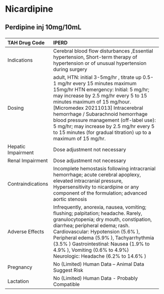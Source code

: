 # Nicardipine

## Perdipine inj 10mg/10mL

##### 

| TAH Drug Code      | IPERD                                                                                                                                                                                                                                                                                                                                                                                                                            |
|:-------------------|:---------------------------------------------------------------------------------------------------------------------------------------------------------------------------------------------------------------------------------------------------------------------------------------------------------------------------------------------------------------------------------------------------------------------------------|
| Indications        | Cerebral blood flow disturbances ,Essential hypertension, Short-term therapy of hypertension or of unusual hypertension during surgery                                                                                                                                                                                                                                                                                           |
| Dosing             | adult, HTN: initial 3-5mg/hr , titrate up 0.5-1 mg/hr every 15 minutes maximum 15mg/hr HTN emergency: Initial: 5 mg/hr; may increase by 2.5 mg/hr every 5 to 15 minutes maximum of 15 mg/hour. [Micromedex 20211013] Intracerebral hemorrhage / Subarachnoid hemorrhage blood pressure management (off-label use): 5 mg/hr; may increase by 2.5 mg/hr every 5 to 15 minutes (for gradual titration) up to a maximum of 15 mg/hr. |
| Hepatic Impairment | Dose adjustment not necessary                                                                                                                                                                                                                                                                                                                                                                                                    |
| Renal Impairment   | Dose adjustment not necessary                                                                                                                                                                                                                                                                                                                                                                                                    |
| Contraindications  | Incomplete hemostasis following intracranial hemorrhage; acute cerebral apoplexy, elevated intracranial pressure, Hypersensitivity to nicardipine or any component of the formulation; advanced aortic stenosis                                                                                                                                                                                                                  |
| Adverse Effects    | Infrequently, anorexia, nausea, vomiting; flushing; palpitation; headache. Rarely, granulocytopenia; dry mouth, constipation, diarrhea; peripheral edema; rash. Cardiovascular: Hypotension (5.6% ), Peripheral edema (5.9% ), Tachyarrhythmia (3.5% ) Gastrointestinal: Nausea (1.9% to 4.9% ), Vomiting (0.6% to 4.9%) Neurologic: Headache (6.2% to 14.6% )                                                                   |
| Pregnancy          | No (Limited) Human Data – Animal Data Suggest Risk                                                                                                                                                                                                                                                                                                                                                                               |
| Lactation          | No (Limited) Human Data - Probably Compatible                                                                                                                                                                                                                                                                                                                                                                                    |

